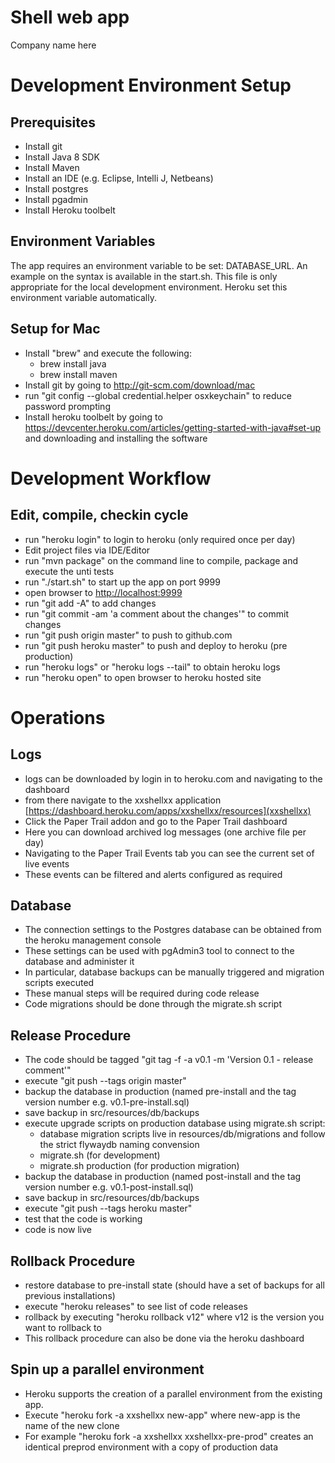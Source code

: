 # Shell web app
Company name here

# Development Environment Setup
## Prerequisites
- Install git
- Install Java 8 SDK
- Install Maven
- Install an IDE (e.g. Eclipse, Intelli J, Netbeans)
- Install postgres
- Install pgadmin
- Install Heroku toolbelt

## Environment Variables 
The app requires an environment variable to be set: DATABASE_URL.  An example on the syntax is available in the start.sh.  This
file is only appropriate for the local development environment. Heroku set this environment variable automatically.

## Setup for Mac
- Install "brew" and execute the following:
  - brew install java
  - brew install maven
- Install git by going to http://git-scm.com/download/mac
- run "git config --global credential.helper osxkeychain" to reduce password prompting
- Install heroku toolbelt by going to https://devcenter.heroku.com/articles/getting-started-with-java#set-up and downloading and installing the software
  
# Development Workflow
## Edit, compile, checkin cycle
- run "heroku login" to login to heroku (only required once per day)
- Edit project files via IDE/Editor
- run "mvn package" on the command line to compile, package and execute the unti tests
- run "./start.sh" to start up the app on port 9999
- open browser to [http://localhost:9999](http://localhost:9999/)
- run "git add -A" to add changes
- run "git commit -am 'a comment about the changes'" to commit changes
- run "git push origin master" to push to github.com
- run "git push heroku master" to push and deploy to heroku (pre production)
- run "heroku logs" or "heroku logs --tail" to obtain heroku logs
- run "heroku open" to open browser to heroku hosted site

# Operations
## Logs
- logs can be downloaded by login in to heroku.com and navigating to the dashboard
- from there navigate to the xxshellxx application [https://dashboard.heroku.com/apps/xxshellxx/resources](xxshellxx)
- Click the Paper Trail addon and go to the Paper Trail dashboard
- Here you can download archived log messages (one archive file per day)
- Navigating to the Paper Trail Events tab you can see the current set of live events
- These events can be filtered and alerts configured as required

## Database
- The connection settings to the Postgres database can be obtained from the heroku management console
- These settings can be used with pgAdmin3 tool to connect to the database and administer it
- In particular, database backups can be manually triggered and migration scripts executed
- These manual steps will be required during code release
- Code migrations should be done through the migrate.sh script

## Release Procedure
- The code should be tagged "git tag -f -a v0.1 -m 'Version 0.1 - release comment'"
- execute "git push --tags origin master"
- backup the database in production (named pre-install and the tag version number e.g. v0.1-pre-install.sql)
- save backup in src/resources/db/backups
- execute upgrade scripts on production database using migrate.sh script:
  - database migration scripts live in resources/db/migrations and follow the strict flywaydb naming convension
  - migrate.sh (for development)
  - migrate.sh production (for production migration)
- backup the database in production (named post-install and the tag version number e.g. v0.1-post-install.sql)
- save backup in src/resources/db/backups
- execute "git push --tags heroku master"
- test that the code is working
- code is now live

## Rollback Procedure
- restore database to pre-install state (should have a set of backups for all previous installations)
- execute "heroku releases" to see list of code releases
- rollback by executing "heroku rollback v12" where v12 is the version you want to rollback to
- This rollback procedure can also be done via the heroku dashboard

## Spin up a parallel environment
- Heroku supports the creation of a parallel environment from the existing app.
- Execute "heroku fork -a xxshellxx new-app" where new-app is the name of the new clone
- For example "heroku fork -a xxshellxx xxshellxx-pre-prod" creates an identical preprod environment with a copy of production data

